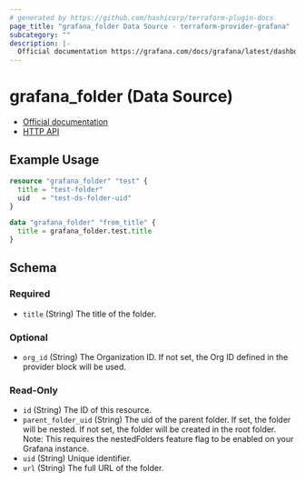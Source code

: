 ```yaml
---
# generated by https://github.com/hashicorp/terraform-plugin-docs
page_title: "grafana_folder Data Source - terraform-provider-grafana"
subcategory: ""
description: |-
  Official documentation https://grafana.com/docs/grafana/latest/dashboards/manage-dashboards/HTTP API https://grafana.com/docs/grafana/latest/developers/http_api/folder/
---
```


# grafana_folder (Data Source)

* [Official documentation](https://grafana.com/docs/grafana/latest/dashboards/manage-dashboards/)
* [HTTP API](https://grafana.com/docs/grafana/latest/developers/http_api/folder/)

## Example Usage

```terraform
resource "grafana_folder" "test" {
  title = "test-folder"
  uid   = "test-ds-folder-uid"
}

data "grafana_folder" "from_title" {
  title = grafana_folder.test.title
}
```

<!-- schema generated by tfplugindocs -->
## Schema

### Required

- `title` (String) The title of the folder.

### Optional

- `org_id` (String) The Organization ID. If not set, the Org ID defined in the provider block will be used.

### Read-Only

- `id` (String) The ID of this resource.
- `parent_folder_uid` (String) The uid of the parent folder. If set, the folder will be nested. If not set, the folder will be created in the root folder. Note: This requires the nestedFolders feature flag to be enabled on your Grafana instance.
- `uid` (String) Unique identifier.
- `url` (String) The full URL of the folder.
